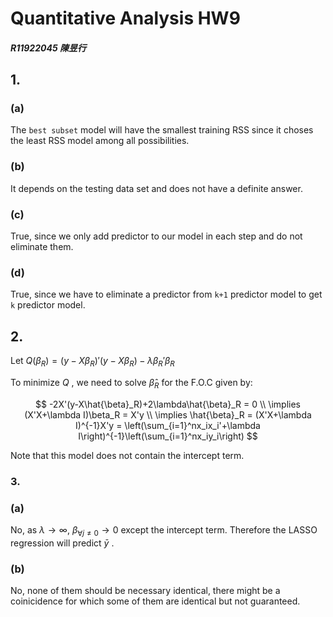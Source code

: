 # Quantitative Analysis HW9

##### R11922045 陳昱行

## 1.

### (a)

The `best subset` model will have the smallest training RSS since it choses the least RSS model among all possibilities.

### (b)

It depends on the testing data set and does not have a definite answer.

### (c)

True, since we only add predictor to our model in each step and do not eliminate them.

### (d)

True, since we have to eliminate a predictor from `k+1` predictor model to get `k` predictor model.



## 2.

Let $Q(\beta_R) = (y-X\beta_R)'(y-X\beta_R)-\lambda \beta_R'\beta_R$

To minimize $Q$ , we need to solve $\hat{\beta}_R$ for the F.O.C  given by:

$$
-2X'(y-X\hat{\beta}_R)+2\lambda\hat{\beta}_R = 0 \\
\implies (X'X+\lambda I)\beta_R = X'y \\
\implies \hat{\beta}_R = (X'X+\lambda I)^{-1}X'y = 
\left(\sum_{i=1}^nx_ix_i'+\lambda I\right)^{-1}\left(\sum_{i=1}^nx_iy_i\right)
$$

Note that this model does not contain the intercept term.

### 3.

### (a)

No, as $\lambda \to \infty$, $\beta_{\forall j \neq 0} \to 0$ except the intercept term. Therefore the LASSO regression will predict $\bar{y}$ .

### (b)

No, none of them should be necessary identical, there might be a coinicidence for which some of them are identical but not guaranteed.



